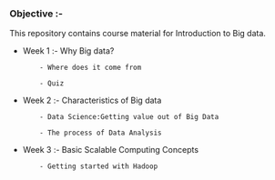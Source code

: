 ### Objective :-

This repository contains course material for Introduction to Big data.

- Week 1 :- Why Big data? 

          - Where does it come from

          - Quiz

- Week 2 :- Characteristics of Big data 
 
          - Data Science:Getting value out of Big Data

          - The process of Data Analysis 

- Week 3 :- Basic Scalable Computing Concepts

          - Getting started with Hadoop 
